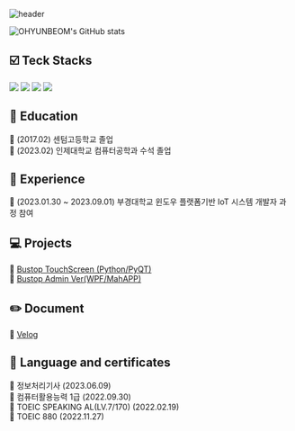 
![header](https://capsule-render.vercel.app/api?type=Cylinder&color=0:242424FF,100:B3B3B3FF&height=150&section=header&text=OYB's%20%20GITHUB&fontSize=50&animation=fadeIn)

<div>
 
![OHYUNBEOM's GitHub stats](https://github-readme-stats.vercel.app/api?username=OHYUNBEOM&show_icons=true&theme=swift)
 
## :ballot_box_with_check: Teck Stacks
<div>
	<img src="https://img.shields.io/badge/python-071D49?style=for-the-badge&logo=python&logoColor=white">
	<img src="https://img.shields.io/badge/.net-071D49?style=for-the-badge&logo=.net&logoColor=white">
	<img src="https://img.shields.io/badge/mysql-071D49?style=for-the-badge&logo=mysql&logoColor=white">
	<img src="https://img.shields.io/badge/raspberrypi-071D49?style=for-the-badge&logo=raspberrypi&logoColor=white">
	
</div>
 
## :school: Education
:pushpin: (2017.02) 센텀고등학교 졸업<br>
:pushpin: (2023.02) 인제대학교 컴퓨터공학과 수석 졸업<br>

## :notebook_with_decorative_cover: Experience
:pushpin: (2023.01.30 ~ 2023.09.01) 부경대학교 윈도우 플랫폼기반 IoT 시스템 개발자 과정 참여<br>

## :computer: Projects
 :link: [Bustop TouchScreen (Python/PyQT)](https://github.com/PKNU-IOT3/bustop_PyQT)<br>
 :link: [Bustop Admin Ver(WPF/MahAPP)](https://github.com/PKNU-IOT3/bustop_adminpage)<br>

## :pencil2: Document
 :link: [Velog](https://velog.io/@dbsqja353)<br>

## :memo: Language and certificates
:pushpin: 정보처리기사 (2023.06.09)<br>
:pushpin: 컴퓨터활용능력 1급 (2022.09.30)<br>
:pushpin: TOEIC SPEAKING AL(LV.7/170) (2022.02.19)<br>
:pushpin: TOEIC 880 (2022.11.27)<br>

</div>

